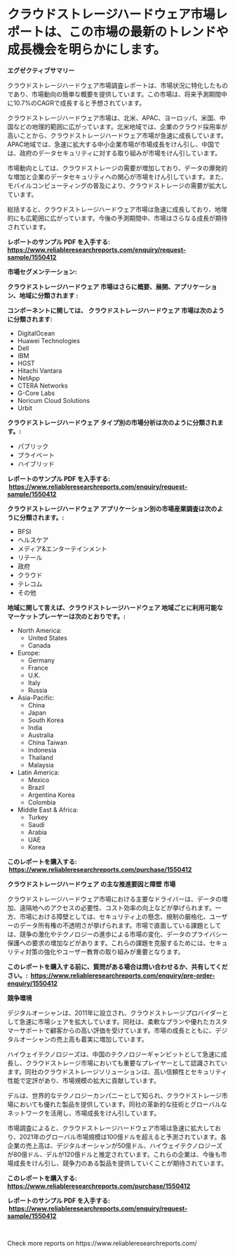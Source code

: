 <p><h1>クラウドストレージハードウェア市場レポートは、この市場の最新のトレンドや成長機会を明らかにします。</h1></p><p><strong>エグゼクティブサマリー</strong></p>
<p><p>クラウドストレージハードウェア市場調査レポートは、市場状況に特化したものであり、市場動向の簡単な概要を提供しています。この市場は、将来予測期間中に10.7%のCAGRで成長すると予想されています。</p><p>クラウドストレージハードウェア市場は、北米、APAC、ヨーロッパ、米国、中国などの地理的範囲に広がっています。北米地域では、企業のクラウド採用率が高いことから、クラウドストレージハードウェア市場が急速に成長しています。APAC地域では、急速に拡大する中小企業市場が市場成長をけん引し、中国では、政府のデータセキュリティに対する取り組みが市場をけん引しています。</p><p>市場動向としては、クラウドストレージの需要が増加しており、データの爆発的な増加と企業のデータセキュリティへの関心が市場をけん引しています。また、モバイルコンピューティングの普及により、クラウドストレージの需要が拡大しています。</p><p>総括すると、クラウドストレージハードウェア市場は急速に成長しており、地理的にも広範囲に広がっています。今後の予測期間中、市場はさらなる成長が期待されています。</p></p>
<p><strong>レポートのサンプル PDF を入手する: <a href="https://www.reliableresearchreports.com/enquiry/request-sample/1550412">https://www.reliableresearchreports.com/enquiry/request-sample/1550412</a></strong></p>
<p><strong>市場セグメンテーション:</strong></p>
<p><strong> クラウドストレージハードウェア 市場はさらに概要、展開、アプリケーション、地域に分類されます :</strong></p>
<p><strong>コンポーネントに関しては、 クラウドストレージハードウェア 市場は次のように分類されます: &nbsp;</strong></p>
<p><ul><li>DigitalOcean</li><li>Huawei Technologies</li><li>Dell</li><li>IBM</li><li>HGST</li><li>Hitachi Vantara</li><li>NetApp</li><li>CTERA Networks</li><li>G-Core Labs</li><li>Noricum Cloud Solutions</li><li>Urbit</li></ul></p>
<p><strong> クラウドストレージハードウェア タイプ別の市場分析は次のように分類されます。:</strong></p>
<p><ul><li>パブリック</li><li>プライベート</li><li>ハイブリッド</li></ul></p>
<p><strong>レポートのサンプル PDF を入手する: &nbsp;<a href="https://www.reliableresearchreports.com/enquiry/request-sample/1550412">https://www.reliableresearchreports.com/enquiry/request-sample/1550412</a></strong></p>
<p><strong> クラウドストレージハードウェア アプリケーション別の市場産業調査は次のように分類されます。:</strong></p>
<p><ul><li>BFSI</li><li>ヘルスケア</li><li>メディア&エンターテインメント</li><li>リテール</li><li>政府</li><li>クラウド</li><li>テレコム</li><li>その他</li></ul></p>
<p><strong>地域に関して言えば、クラウドストレージハードウェア 地域ごとに利用可能なマーケットプレーヤーは次のとおりです。:</strong></p>
<p><ul>
    <li>
        North America:
        <ul>
            <li>United States</li>
            <li>Canada</li>
        </ul>
    </li>
    <li>
        Europe:
        <ul>
            <li>Germany</li>
            <li>France</li>
            <li>U.K.</li>
            <li>Italy</li>
            <li>Russia</li>
        </ul>
    </li>
    <li>
        Asia-Pacific:
        <ul>
            <li>China</li>
            <li>Japan</li>
            <li>South Korea</li>
            <li>India</li>
            <li>Australia</li>
            <li>China Taiwan</li>
            <li>Indonesia</li>
            <li>Thailand</li>
            <li>Malaysia</li>
        </ul>
    </li>
    <li>
        Latin America:
        <ul>
            <li>Mexico</li>
            <li>Brazil</li>
            <li>Argentina Korea</li>
            <li>Colombia</li>
        </ul>
    </li>
    <li>
        Middle East & Africa:
        <ul>
            <li>Turkey</li>
            <li>Saudi</li>
            <li>Arabia</li>
            <li>UAE</li>
            <li>Korea</li>
        </ul>
    </li>
    </ul></p>
<p><strong>このレポートを購入する: &nbsp;<a href="https://www.reliableresearchreports.com/purchase/1550412">https://www.reliableresearchreports.com/purchase/1550412</a></strong></p>
<p><strong>クラウドストレージハードウェア の主な推進要因と障壁 市場</strong></p>
<p><p>クラウドストレージハードウェア市場における主要なドライバーは、データの増加、遠隔地へのアクセスの必要性、コスト効率の向上などが挙げられます。一方、市場における障壁としては、セキュリティ上の懸念、規制の厳格化、ユーザーのデータ所有権の不透明さが挙げられます。市場で直面している課題としては、競争の激化やテクノロジーの進歩による市場の変化、データのプライバシー保護への要求の増加などがあります。これらの課題を克服するためには、セキュリティ対策の強化やユーザー教育の取り組みが重要となります。</p></p>
<p><strong>このレポートを購入する前に、質問がある場合は問い合わせるか、共有してください。:&nbsp; <a href="https://www.reliableresearchreports.com/enquiry/pre-order-enquiry/1550412">https://www.reliableresearchreports.com/enquiry/pre-order-enquiry/1550412</a></strong></p>
<p><strong>競争環境</strong></p>
<p><p>デジタルオーシャンは、2011年に設立され、クラウドストレージプロバイダーとして急速に市場シェアを拡大しています。同社は、柔軟なプランや優れたカスタマーサポートで顧客からの高い評価を受けています。市場の成長とともに、デジタルオーシャンの売上高も着実に増加しています。</p><p>ハイウェイテクノロジーズは、中国のテクノロジーギャンビットとして急速に成長し、クラウドストレージ市場においても重要なプレイヤーとして認識されています。同社のクラウドストレージソリューションは、高い信頼性とセキュリティ性能で定評があり、市場規模の拡大に貢献しています。</p><p>デルは、世界的なテクノロジーカンパニーとして知られ、クラウドストレージ市場においても優れた製品を提供しています。同社の革新的な技術とグローバルなネットワークを活用し、市場成長をけん引しています。</p><p>市場調査によると、クラウドストレージハードウェア市場は急速に拡大しており、2021年のグローバル市場規模は100億ドルを超えると予測されています。各企業の売上高は、デジタルオーシャンが50億ドル、ハイウェイテクノロジーズが80億ドル、デルが120億ドルと推定されています。これらの企業は、今後も市場成長をけん引し、競争力のある製品を提供していくことが期待されています。</p></p>
<p><strong>このレポートを購入する: &nbsp; <a href="https://www.reliableresearchreports.com/purchase/1550412">https://www.reliableresearchreports.com/purchase/1550412</a></strong></p>
<p><strong>レポートのサンプル PDF を入手する: &nbsp;<a href="https://www.reliableresearchreports.com/enquiry/request-sample/1550412">https://www.reliableresearchreports.com/enquiry/request-sample/1550412</a></strong><strong></strong></p>
<p>&nbsp;</p>
<p>Check more reports on https://www.reliableresearchreports.com/</p>
